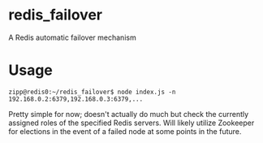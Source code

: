 # redis_failover

A Redis automatic failover mechanism

# Usage

```shell
zipp@redis0:~/redis_failover$ node index.js -n 192.168.0.2:6379,192.168.0.3:6379,...
```

Pretty simple for now; doesn't actually do much but check the currently assigned roles of the specified Redis servers. Will likely utilize Zookeeper for elections in the event of a failed node at some points in the future.
